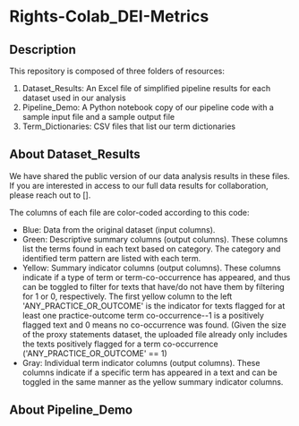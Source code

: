 # Rights-Colab_DEI-Metrics

## Description
This repository is composed of three folders of resources: 
1) Dataset_Results: An Excel file of simplified pipeline results for each dataset used in our analysis 
2) Pipeline_Demo: A Python notebook copy of our pipeline code with a sample input file and a sample output file 
3) Term_Dictionaries: CSV files that list our term dictionaries

## About Dataset_Results
We have shared the public version of our data analysis results in these files. If you are interested in access to our full data results for collaboration, please reach out to []. 

The columns of each file are color-coded according to this code:
- Blue: Data from the original dataset (input columns).
- Green: Descriptive summary columns (output columns). These columns list the terms found in each text based on category. The category and identified term pattern are listed with each term.
- Yellow: Summary indicator columns (output columns). These columns indicate if a type of term or term-co-occurrence has appeared, and thus can be toggled to filter for texts that have/do not have them by filtering for 1 or 0, respectively. The first yellow column to the left 'ANY_PRACTICE_OR_OUTCOME' is the indicator for texts flagged for at least one practice-outcome term co-occurrence--1 is a positively flagged text and 0 means no co-occurrence was found. (Given the size of the proxy statements dataset, the uploaded file already only includes the texts positively flagged for a term co-occurrence ('ANY_PRACTICE_OR_OUTCOME' == 1)
- Gray: Individual term indicator columns (output columns). These columns indicate if a specific term has appeared in a text and can be toggled in the same manner as the yellow summary indicator columns.

## About Pipeline_Demo
